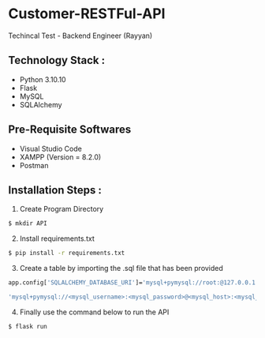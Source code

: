 # Customer-RESTFul-API

Techincal Test - Backend Engineer (Rayyan)

## Technology Stack :

- Python 3.10.10
- Flask
- MySQL
- SQLAlchemy

## Pre-Requisite Softwares

- Visual Studio Code
- XAMPP (Version = 8.2.0)
- Postman

## Installation Steps :

1. Create Program Directory

```bash
$ mkdir API
```

2. Install requirements.txt

```bash
$ pip install -r requirements.txt
```

3. Create a table by importing the .sql file that has been provided

```bash
app.config['SQLALCHEMY_DATABASE_URI']='mysql+pymysql://root:@127.0.0.1:3306/store'
```

```bash
'mysql+pymysql://<mysql_username>:<mysql_password>@<mysql_host>:<mysql_port>/<mysql_db>
```

4. Finally use the command below to run the API

```bash
$ flask run
```
